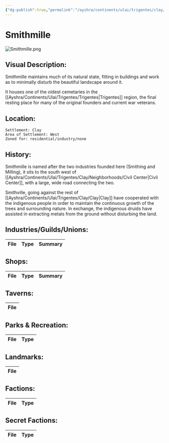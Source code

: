 ```yaml
---
{"dg-publish":true,"permalink":"/ayshra/continents/ulai/trigentes/clay/neighborhoods/smithmille/"}
---
```


# Smithmille
![Smithmille.png](/img/user/Inbox/Attachments/Smithmille.png)
## Visual Description:

Smithmille maintains much of its natural state, fitting in buildings and work as to minimally disturb the beautiful landscape around it. 

It houses one of the oldest cemetaries in the [[Ayshra/Continents/Ulai/Trigentes/Trigentes\|Trigentes]] region, the final resting place for many of the original founders and current war veterans. 

## Location:
	Settlement: Clay
	Area of Settlement: West
	Zoned for: residential/industry/none

## History:

Smithmille is named after the two industries founded here (Smithing and Milling), it sits to the south west of [[Ayshra/Continents/Ulai/Trigentes/Clay/Neighborhoods/Civil Center\|Civil Center]], with a large, wide road connecting the two.

Smithville, going against the rest of [[Ayshra/Continents/Ulai/Trigentes/Clay/Clay\|Clay]] have cooperated with the indigenous people in order to maintain the continuous growth of the trees and surrounding nature. In exchange, the indigenous druids have assisted in extracting metals from the ground without disturbing the land.  

## Industries/Guilds/Unions:
| File | Type | Summary |
| ---- | ---- | ------- |

## Shops:
| File | Type | Summary |
| ---- | ---- | ------- |

## Taverns:
| File |
| ---- |

## Parks & Recreation:
| File | Type |
| ---- | ---- |

## Landmarks:
| File |
| ---- |

## Factions:
| File | Type |
| ---- | ---- |

## Secret Factions:
| File | Type |
| ---- | ---- |


